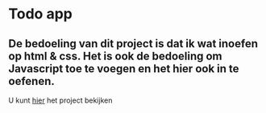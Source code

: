 # Todo app

## De bedoeling van dit project is dat ik wat inoefen op html & css. Het is ook de bedoeling om Javascript toe te voegen en het hier ook in te oefenen.

U kunt [hier](fe-cc-todo.surge.sh) het project bekijken

